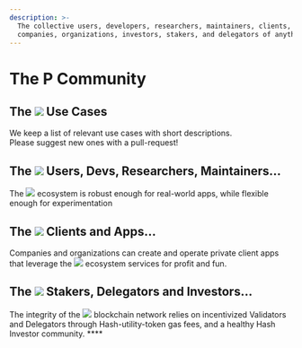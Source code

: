 ```yaml
---
description: >-
  The collective users, developers, researchers, maintainers, clients,
  companies, organizations, investors, stakers, and delegators of anything P.
---
```


# The  P Community

## **The** ![](https://lh4.googleusercontent.com/-IZrIjZMRfH3tGhty3uyiwFufx6pRgO4zuRz1eAxnlKg0rdkq2nH14gs0QqzPkM37WWpcO9M8tuX7k5WVJhyHUtJ-MzDh91C7F_BDGvHjGDtJYCfr2KYql1b35R7pKVyUBFUhas5) **Use Cases**

We keep a list of relevant use cases with short descriptions.  
Please suggest new ones with a pull-request!

## **The** ![](https://lh4.googleusercontent.com/-IZrIjZMRfH3tGhty3uyiwFufx6pRgO4zuRz1eAxnlKg0rdkq2nH14gs0QqzPkM37WWpcO9M8tuX7k5WVJhyHUtJ-MzDh91C7F_BDGvHjGDtJYCfr2KYql1b35R7pKVyUBFUhas5) **Users, Devs, Researchers, Maintainers…**

The ![](https://lh3.googleusercontent.com/GKRLXt0F9C6JZdDOh2AA56fAL8Cije_m2JGCuU5660t7evD2wZe0Tf2234xT10sawez1X_SNIRmzInNQvu1QeGWeYiJweI2Du1ev2rCrVbOOfaTgCKMzN5GOM4Iux6limOv8U-b0) ecosystem is robust enough for real-world apps, while flexible enough for experimentation

## **The** ![](https://lh3.googleusercontent.com/QobCtNx1hbxzZJcIwmriw-E3lErQwomFKAPfkIwx76xHtNyTCICakpK1zywZobQ7ZYFVu8bM7KPl86GTuVihuL8oYeh6W2_ncIL8tfdVsA5bvFcWR9028baFI1IdNDga1QNMDzha) **Clients and Apps…**

Companies and organizations can create and operate private client apps that leverage the ![](https://lh4.googleusercontent.com/ZQleoexHBIpjntoXHyyoRZ0J9y0gSIjrzE1_fe0QWQfsEmIO77Mj7IM5INQlSE1peZGxclye-4hCZ0pXy1t4AbKtkDTDlpv6v2yuvfuCyy_5h33ni1rGEOSgY_2iaphsJQ3dVktj) ecosystem services for profit and fun.

## **The** ![](https://lh6.googleusercontent.com/LXZv2QPnY-13c5F-6U4rl0XwgZHkTRVHBsyhh-QMnB5f-j1EsCw-z9n5X4sumRI1rD3L7VLFIZC-Mzy8wIjea3HjjUI-cMZmnUwFQ4y-WMKfReJUG0MJ11CESycDCy1VMo7VX_XT) **Stakers, Delegators and Investors…**

The integrity of the ![](https://lh6.googleusercontent.com/LXZv2QPnY-13c5F-6U4rl0XwgZHkTRVHBsyhh-QMnB5f-j1EsCw-z9n5X4sumRI1rD3L7VLFIZC-Mzy8wIjea3HjjUI-cMZmnUwFQ4y-WMKfReJUG0MJ11CESycDCy1VMo7VX_XT) blockchain network relies on incentivized Validators and Delegators through Hash-utility-token gas fees, and a healthy Hash Investor community. ****

